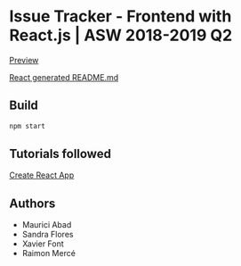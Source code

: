 # Issue Tracker - Frontend with React.js | ASW 2018-2019 Q2

[Preview](https://aswit.herokuapp.com/)

[React generated README.md](/README-REACT.md)

## Build

```bash
npm start
```

## Tutorials followed

[Create React App](https://reactjs.org/docs/create-a-new-react-app.html#create-react-app)

## Authors

- Maurici Abad
- Sandra Flores
- Xavier Font
- Raimon Mercé
